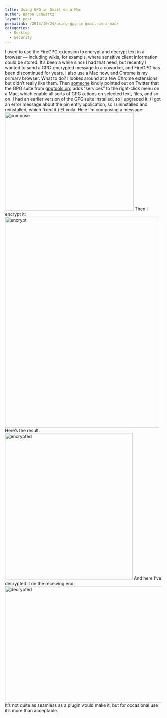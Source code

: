 ```yaml
---
title: Using GPG in Gmail on a Mac
author: Baron Schwartz
layout: post
permalink: /2013/10/24/using-gpg-in-gmail-on-a-mac/
categories:
  - Desktop
  - Security
---
```

I used to use the FireGPG extension to encrypt and decrypt text in a browser &#8212; including wikis, for example, where sensitive client information could be stored. It&#8217;s been a while since I had that need, but recently I wanted to send a GPG-encrypted message to a coworker, and FireGPG has been discontinued for years. I also use a Mac now, and Chrome is my primary browser. 
What to do? I looked around at a few Chrome extensions, but didn&#8217;t really like them. 
Then [someone][1] kindly pointed out on Twitter that the GPG suite from [gpgtools.org][2] adds &#8220;services&#8221; to the right-click menu on a Mac, which enable all sorts of GPG actions on selected text, files, and so on. I had an earlier version of the GPG suite installed, so I upgraded it. (I got an error message about the pin entry application, so I uninstalled and reinstalled, which fixed it.) 
Et voila. Here I&#8217;m composing a message: <img src="http://www.xaprb.com/blog/wp-content/uploads/2013/10/compose.png" alt="compose" width="413" height="316" class="aligncenter size-full wp-image-3297" /> 
Then I encrypt it: <img src="http://www.xaprb.com/blog/wp-content/uploads/2013/10/encrypt.png" alt="encrypt" width="495" height="680" class="aligncenter size-full wp-image-3298" /> 
Here&#8217;s the result: <img src="http://www.xaprb.com/blog/wp-content/uploads/2013/10/encrypted.png" alt="encrypted" width="410" height="473" class="aligncenter size-full wp-image-3299" /> 
And here I&#8217;ve decrypted it on the receiving end: <img src="http://www.xaprb.com/blog/wp-content/uploads/2013/10/decrypted.png" alt="decrypted" width="554" height="374" class="aligncenter size-full wp-image-3300" /> 
It&#8217;s not quite as seamless as a plugin would make it, but for occasional use it&#8217;s more than acceptable.

 [1]: https://twitter.com/mnxsolutions/status/393178369543520256
 [2]: https://gpgtools.org/